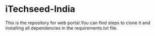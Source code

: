 # iTechseed-India
This is the repository for web portal.You can find steps to clone it and installing all dependencies in the requirements.txt file.
